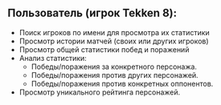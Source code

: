 ## Пользователь (игрок Tekken 8):
- Поиск игроков по имени для просмотра их статистики
- Просмотр истории матчей (своих или других игроков)
- Просмотр общей статистики побед и поражений
- Анализ статистики:
    - Победы/поражения за конкретного персонажа.
    - Победы/поражения против других персонажей.
    - Победы/поражения против конкретных оппонентов.
- Просмотр уникального рейтинга персонажей.